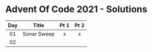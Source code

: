 # Advent Of Code 2021 - Solutions

|  Day  | Title               | Pt 1  | Pt 2  |
| :---: | ------------------- | :---: | :---: |
|  01   | Sonar Sweep         |   x   |   x   |
|  02   |                     |       |       |
